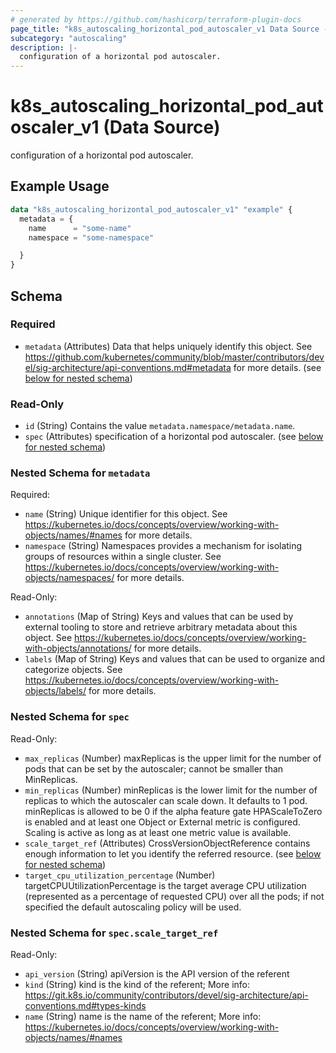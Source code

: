 ```yaml
---
# generated by https://github.com/hashicorp/terraform-plugin-docs
page_title: "k8s_autoscaling_horizontal_pod_autoscaler_v1 Data Source - terraform-provider-k8s"
subcategory: "autoscaling"
description: |-
  configuration of a horizontal pod autoscaler.
---
```


# k8s_autoscaling_horizontal_pod_autoscaler_v1 (Data Source)

configuration of a horizontal pod autoscaler.

## Example Usage

```terraform
data "k8s_autoscaling_horizontal_pod_autoscaler_v1" "example" {
  metadata = {
    name      = "some-name"
    namespace = "some-namespace"

  }
}
```

<!-- schema generated by tfplugindocs -->
## Schema

### Required

- `metadata` (Attributes) Data that helps uniquely identify this object. See https://github.com/kubernetes/community/blob/master/contributors/devel/sig-architecture/api-conventions.md#metadata for more details. (see [below for nested schema](#nestedatt--metadata))

### Read-Only

- `id` (String) Contains the value `metadata.namespace/metadata.name`.
- `spec` (Attributes) specification of a horizontal pod autoscaler. (see [below for nested schema](#nestedatt--spec))

<a id="nestedatt--metadata"></a>
### Nested Schema for `metadata`

Required:

- `name` (String) Unique identifier for this object. See https://kubernetes.io/docs/concepts/overview/working-with-objects/names/#names for more details.
- `namespace` (String) Namespaces provides a mechanism for isolating groups of resources within a single cluster. See https://kubernetes.io/docs/concepts/overview/working-with-objects/namespaces/ for more details.

Read-Only:

- `annotations` (Map of String) Keys and values that can be used by external tooling to store and retrieve arbitrary metadata about this object. See https://kubernetes.io/docs/concepts/overview/working-with-objects/annotations/ for more details.
- `labels` (Map of String) Keys and values that can be used to organize and categorize objects. See https://kubernetes.io/docs/concepts/overview/working-with-objects/labels/ for more details.


<a id="nestedatt--spec"></a>
### Nested Schema for `spec`

Read-Only:

- `max_replicas` (Number) maxReplicas is the upper limit for the number of pods that can be set by the autoscaler; cannot be smaller than MinReplicas.
- `min_replicas` (Number) minReplicas is the lower limit for the number of replicas to which the autoscaler can scale down.  It defaults to 1 pod.  minReplicas is allowed to be 0 if the alpha feature gate HPAScaleToZero is enabled and at least one Object or External metric is configured.  Scaling is active as long as at least one metric value is available.
- `scale_target_ref` (Attributes) CrossVersionObjectReference contains enough information to let you identify the referred resource. (see [below for nested schema](#nestedatt--spec--scale_target_ref))
- `target_cpu_utilization_percentage` (Number) targetCPUUtilizationPercentage is the target average CPU utilization (represented as a percentage of requested CPU) over all the pods; if not specified the default autoscaling policy will be used.

<a id="nestedatt--spec--scale_target_ref"></a>
### Nested Schema for `spec.scale_target_ref`

Read-Only:

- `api_version` (String) apiVersion is the API version of the referent
- `kind` (String) kind is the kind of the referent; More info: https://git.k8s.io/community/contributors/devel/sig-architecture/api-conventions.md#types-kinds
- `name` (String) name is the name of the referent; More info: https://kubernetes.io/docs/concepts/overview/working-with-objects/names/#names
